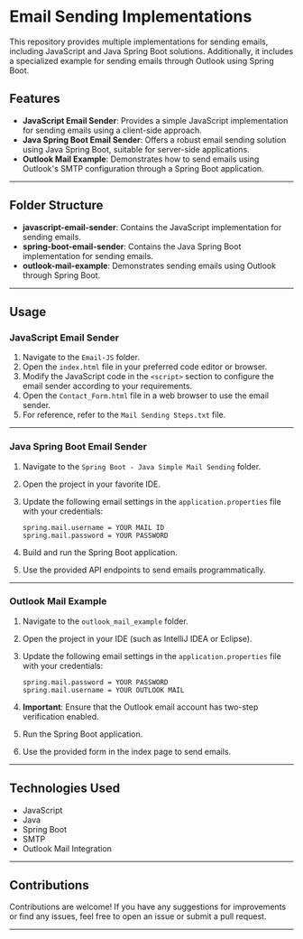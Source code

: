 
# Email Sending Implementations

This repository provides multiple implementations for sending emails, including JavaScript and Java Spring Boot solutions. Additionally, it includes a specialized example for sending emails through Outlook using Spring Boot.

## Features

- **JavaScript Email Sender**: Provides a simple JavaScript implementation for sending emails using a client-side approach.
- **Java Spring Boot Email Sender**: Offers a robust email sending solution using Java Spring Boot, suitable for server-side applications.
- **Outlook Mail Example**: Demonstrates how to send emails using Outlook's SMTP configuration through a Spring Boot application.

---

## Folder Structure

- **javascript-email-sender**: Contains the JavaScript implementation for sending emails.
- **spring-boot-email-sender**: Contains the Java Spring Boot implementation for sending emails.
- **outlook-mail-example**: Demonstrates sending emails using Outlook through Spring Boot.

---

## Usage

### JavaScript Email Sender

1. Navigate to the `Email-JS` folder.
2. Open the `index.html` file in your preferred code editor or browser.
3. Modify the JavaScript code in the `<script>` section to configure the email sender according to your requirements.
4. Open the `Contact_Form.html` file in a web browser to use the email sender.
5. For reference, refer to the `Mail Sending Steps.txt` file.

---

### Java Spring Boot Email Sender

1. Navigate to the `Spring Boot - Java Simple Mail Sending` folder.
2. Open the project in your favorite IDE.
3. Update the following email settings in the `application.properties` file with your credentials:

   ```properties
   spring.mail.username = YOUR MAIL ID
   spring.mail.password = YOUR PASSWORD
   ```
4. Build and run the Spring Boot application.
5. Use the provided API endpoints to send emails programmatically.

---

### Outlook Mail Example

1. Navigate to the `outlook_mail_example` folder.
2. Open the project in your IDE (such as IntelliJ IDEA or Eclipse).
3. Update the following email settings in the `application.properties` file with your credentials:

   ```properties
   spring.mail.password = YOUR PASSWORD
   spring.mail.username = YOUR OUTLOOK MAIL
   ```

4. **Important**: Ensure that the Outlook email account has two-step verification enabled.
5. Run the Spring Boot application.
6. Use the provided form in the index page to send emails.

---

## Technologies Used

- JavaScript
- Java
- Spring Boot
- SMTP
- Outlook Mail Integration

---

## Contributions

Contributions are welcome! If you have any suggestions for improvements or find any issues, feel free to open an issue or submit a pull request.

---
